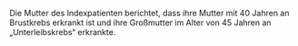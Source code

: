 Die Mutter des Indexpatienten berichtet, dass ihre Mutter mit 40 Jahren
an Brustkrebs erkrankt ist und ihre Großmutter im Alter von 45 Jahren an
„Unterleibskrebs“ erkrankte.
